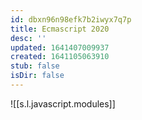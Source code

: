 ```yaml
---
id: dbxn96n98efk7b2iwyx7q7p
title: Ecmascript 2020
desc: ''
updated: 1641407009937
created: 1641105063910
stub: false
isDir: false
---
```



![[s.l.javascript.modules]]
